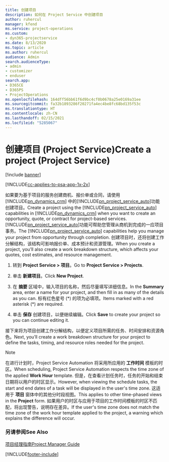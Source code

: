 ```yaml
---
title: 创建项目
description: 如何在 Project Service 中创建项目
author: ruhercul
manager: kfend
ms.service: project-operations
ms.custom:
- dyn365-projectservice
ms.date: 8/13/2020
ms.topic: article
ms.author: ruhercul
audience: Admin
search.audienceType:
- admin
- customizer
- enduser
search.app:
- D365CE
- D365PS
- ProjectOperations
ms.openlocfilehash: 164dff56bb61f6d9bc4cf0b0678a25e0169a31ee
ms.sourcegitcommit: fa32b1893286f20271fa4ec4be8fc68bd135f53c
ms.translationtype: HT
ms.contentlocale: zh-CN
ms.lasthandoff: 02/15/2021
ms.locfileid: "5285067"
---
```

# <a name="create-a-project-project-service"></a><span data-ttu-id="8b646-103">创建项目 (Project Service)</span><span class="sxs-lookup"><span data-stu-id="8b646-103">Create a project (Project Service)</span></span>

[!include [banner](../includes/psa-now-project-operations.md)]

[!INCLUDE[cc-applies-to-psa-app-1x-2x](../includes/cc-applies-to-psa-app-1x-2x.md)]

<span data-ttu-id="8b646-104">如果要为基于项目的服务创建商机、报价单或合同，请使用 [!INCLUDE[pn_dynamics_crm](../includes/pn-dynamics-crm.md)] 中的[!INCLUDE[pn_project_service_auto](../includes/pn-project-service-auto.md)]功能创建项目。</span><span class="sxs-lookup"><span data-stu-id="8b646-104">Create a project using the [!INCLUDE[pn_project_service_auto](../includes/pn-project-service-auto.md)] capabilities in [!INCLUDE[pn_dynamics_crm](../includes/pn-dynamics-crm.md)] when you want to create an opportunity, quote, or contract for project-based services.</span></span> <span data-ttu-id="8b646-105">[!INCLUDE[pn_project_service_auto](../includes/pn-project-service-auto.md)]功能可帮助您管理从商机到完成的一应项目事务。</span><span class="sxs-lookup"><span data-stu-id="8b646-105">The [!INCLUDE[pn_project_service_auto](../includes/pn-project-service-auto.md)] capabilities help you manage your project from opportunity through completion.</span></span> <span data-ttu-id="8b646-106">创建项目时，还将创建工作分解结构，该结构可影响报价单、成本预计和资源管理。</span><span class="sxs-lookup"><span data-stu-id="8b646-106">When you create a project, you’ll also create a work breakdown structure, which affects your quotes, cost estimates, and resource management.</span></span>  
  
1.  <span data-ttu-id="8b646-107">转到 **Project Service > 项目**。</span><span class="sxs-lookup"><span data-stu-id="8b646-107">Go to **Project Service > Projects**.</span></span>  
  
2.  <span data-ttu-id="8b646-108">单击 **新建项目**。</span><span class="sxs-lookup"><span data-stu-id="8b646-108">Click **New Project**.</span></span>  
  
3.  <span data-ttu-id="8b646-109">在 **摘要** 区域中，输入项目的名称，然后尽量填写详细信息。</span><span class="sxs-lookup"><span data-stu-id="8b646-109">In the **Summary** area, enter a name for your project, and then fill in as many of the details as you can.</span></span> <span data-ttu-id="8b646-110">标有红色星号 (\*) 的项为必填项。</span><span class="sxs-lookup"><span data-stu-id="8b646-110">Items marked with a red asterisk (\*) are required.</span></span>  
  
4.  <span data-ttu-id="8b646-111">单击 **保存** 创建项目，以便继续编辑。</span><span class="sxs-lookup"><span data-stu-id="8b646-111">Click **Save** to create your project so you can continue editing it.</span></span>  
  
<span data-ttu-id="8b646-112">接下来将为项目创建工作分解结构，以便定义项目所需的任务、时间安排和资源角色。</span><span class="sxs-lookup"><span data-stu-id="8b646-112">Next, you’ll create a work breakdown structure for your project to define the tasks, timing, and resource roles needed for the project.</span></span>  

> [!NOTE]
> <span data-ttu-id="8b646-113">在进行计划时，Project Service Automation 将采用所应用的 **工作时间** 模板的时区。</span><span class="sxs-lookup"><span data-stu-id="8b646-113">When scheduling, Project Service Automation respects the time zone of the applied **Work Hour** template.</span></span> <span data-ttu-id="8b646-114">但是，在查看计划任务时，任务的开始和结束日期将以用户的时区显示。</span><span class="sxs-lookup"><span data-stu-id="8b646-114">However, when viewing the schedule tasks, the start and end dates of a task will be displayed in the user's time zone.</span></span> <span data-ttu-id="8b646-115">这适用于 **项目** 窗体中的其他分时段视图。</span><span class="sxs-lookup"><span data-stu-id="8b646-115">This applies to other time-phased views in the **Project** form.</span></span> <span data-ttu-id="8b646-116">如果用户的时区与应用于项目的工作时间模板的时区不匹配，将出现警告，说明存在差异。</span><span class="sxs-lookup"><span data-stu-id="8b646-116">If the user's time zone does not match the time zone of the work hour template applied to the project, a warning which explains the difference will occur.</span></span> 
  
### <a name="see-also"></a><span data-ttu-id="8b646-117">另请参阅</span><span class="sxs-lookup"><span data-stu-id="8b646-117">See Also</span></span>  
 [<span data-ttu-id="8b646-118">项目经理指南</span><span class="sxs-lookup"><span data-stu-id="8b646-118">Project Manager Guide</span></span>](../psa/project-manager-guide.md)


[!INCLUDE[footer-include](../includes/footer-banner.md)]